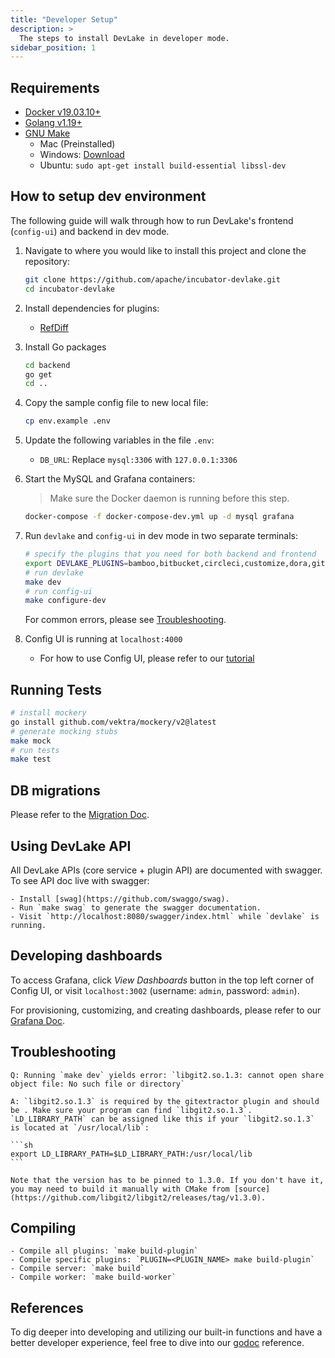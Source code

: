 ```yaml
---
title: "Developer Setup"
description: >
  The steps to install DevLake in developer mode.
sidebar_position: 1
---
```



## Requirements

- <a href="https://docs.docker.com/get-docker" target="_blank">Docker v19.03.10+</a>
- <a href="https://golang.org/doc/install" target="_blank">Golang v1.19+</a>
- <a href="https://www.gnu.org/software/make/" target="_blank">GNU Make</a>
  - Mac (Preinstalled)
  - Windows: [Download](http://gnuwin32.sourceforge.net/packages/make.htm)
  - Ubuntu: `sudo apt-get install build-essential libssl-dev`

## How to setup dev environment

The following guide will walk through how to run DevLake's frontend (`config-ui`) and backend in dev mode.


1. Navigate to where you would like to install this project and clone the repository:

   ```sh
   git clone https://github.com/apache/incubator-devlake.git
   cd incubator-devlake
   ```

2. Install dependencies for plugins:

   - [RefDiff](../Plugins/refdiff.md#development)

3. Install Go packages

    ```sh
    cd backend
	go get
    cd ..
    ```

4. Copy the sample config file to new local file:

    ```sh
    cp env.example .env
    ```

5. Update the following variables in the file `.env`:

    * `DB_URL`: Replace `mysql:3306` with `127.0.0.1:3306`

6. Start the MySQL and Grafana containers:

    > Make sure the Docker daemon is running before this step.

    ```sh
    docker-compose -f docker-compose-dev.yml up -d mysql grafana
    ```

7. Run `devlake` and `config-ui` in dev mode in two separate terminals:

    ```sh
    # specify the plugins that you need for both backend and frontend
    export DEVLAKE_PLUGINS=bamboo,bitbucket,circleci,customize,dora,gitextractor,github,github_graphql,gitlab,jenkins,jira,org,pagerduty,refdiff,slack,sonarqube,trello,webhook
    # run devlake
    make dev
    # run config-ui
    make configure-dev
    ```

    For common errors, please see [Troubleshooting](#troubleshotting).

8.  Config UI is running at `localhost:4000`
    - For how to use Config UI, please refer to our [tutorial](Configuration/Tutorial.md)

## Running Tests

```sh
# install mockery
go install github.com/vektra/mockery/v2@latest
# generate mocking stubs
make mock
# run tests
make test
```

## DB migrations

Please refer to the [Migration Doc](../DeveloperManuals/DBMigration.md).

## Using DevLake API

All DevLake APIs (core service + plugin API) are documented with swagger. To see API doc live with swagger:

    - Install [swag](https://github.com/swaggo/swag).
    - Run `make swag` to generate the swagger documentation.
    - Visit `http://localhost:8080/swagger/index.html` while `devlake` is running.


## Developing dashboards

To access Grafana, click *View Dashboards* button in the top left corner of Config UI, or visit `localhost:3002` (username: `admin`, password: `admin`).

For provisioning, customizing, and creating dashboards, please refer to our [Grafana Doc](../Configuration/Dashboards/GrafanaUserGuide.md).


## Troubleshooting


    Q: Running `make dev` yields error: `libgit2.so.1.3: cannot open share object file: No such file or directory`

    A: `libgit2.so.1.3` is required by the gitextractor plugin and should be . Make sure your program can find `libgit2.so.1.3`. `LD_LIBRARY_PATH` can be assigned like this if your `libgit2.so.1.3` is located at `/usr/local/lib`:

    ```sh
    export LD_LIBRARY_PATH=$LD_LIBRARY_PATH:/usr/local/lib
    ```
   
    Note that the version has to be pinned to 1.3.0. If you don't have it, you may need to build it manually with CMake from [source](https://github.com/libgit2/libgit2/releases/tag/v1.3.0).


## Compiling

    - Compile all plugins: `make build-plugin`
    - Compile specific plugins: `PLUGIN=<PLUGIN_NAME> make build-plugin`
    - Compile server: `make build`
    - Compile worker: `make build-worker`

## References

To dig deeper into developing and utilizing our built-in functions and have a better developer experience, feel free to dive into our [godoc](https://pkg.go.dev/github.com/apache/incubator-devlake) reference.
